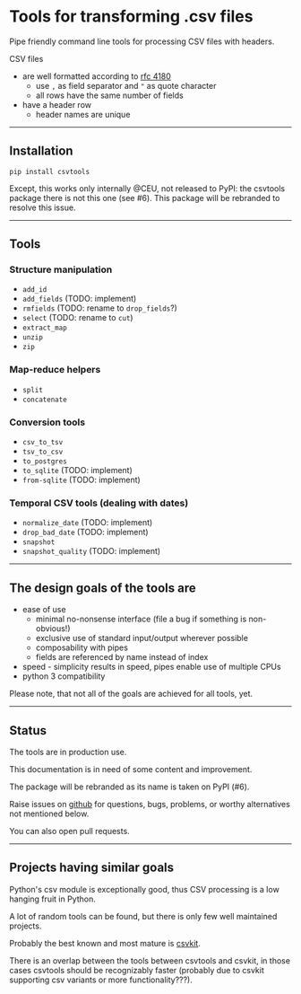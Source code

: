 # Tools for transforming .csv files

Pipe friendly command line tools for processing CSV files with headers.

CSV files
- are well formatted according to [rfc 4180](https://tools.ietf.org/html/rfc4180)
  - use `,` as field separator and `"` as quote character
  - all rows have the same number of fields
- have a header row
  - header names are unique


------------------
## Installation

    pip install csvtools

Except, this works only internally @CEU, not released to PyPI: the csvtools package there is not this one (see #6).  This package will be rebranded to resolve this issue.


------------------
## Tools

### Structure manipulation

- `add_id`
- `add_fields`  (TODO: implement)
- `rmfields`  (TODO: rename to `drop_fields`?)
- `select` (TODO: rename to `cut`)
- `extract_map`
- `unzip`
- `zip`

### Map-reduce helpers
- `split`
- `concatenate`

### Conversion tools
- `csv_to_tsv`
- `tsv_to_csv`
- `to_postgres`
- `to_sqlite`  (TODO: implement)
- `from-sqlite`  (TODO: implement)

### Temporal CSV tools (dealing with dates)
- `normalize_date`  (TODO: implement)
- `drop_bad_date`  (TODO: implement)
- `snapshot`
- `snapshot_quality`  (TODO: implement)


------------------
## The design goals of the tools are

- ease of use
    - minimal no-nonsense interface (file a bug if something is non-obvious!)
    - exclusive use of standard input/output wherever possible
    - composability with pipes
    - fields are referenced by name instead of index
- speed - simplicity results in speed, pipes enable use of multiple CPUs
- python 3 compatibility

Please note, that not all of the goals are achieved for all tools, yet.


------------------
## Status

The tools are in production use.

This documentation is in need of some content and improvement.

The package will be rebranded as its name is taken on PyPI (#6).

Raise issues on [github](https://github.com/ceumicrodata/csvtools/issues) for questions, bugs, problems, or worthy alternatives not mentioned below.

You can also open pull requests.


------------------
## Projects having similar goals

Python's csv module is exceptionally good, thus CSV processing is a low hanging fruit in Python.

A lot of random tools can be found, but there is only few well maintained projects.

Probably the best known and most mature is [csvkit](https://github.com/onyxfish/csvkit).

There is an overlap between the tools between csvtools and csvkit, in those cases csvtools should be recognizably faster (probably due to csvkit supporting csv variants or more functionality???).
